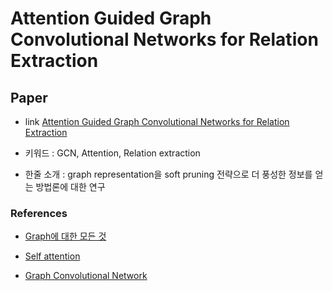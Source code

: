 # Attention Guided Graph Convolutional Networks for Relation Extraction

## Paper

- link [Attention Guided Graph Convolutional Networks for Relation Extraction](https://arxiv.org/pdf/1906.07510.pdf)

- 키워드 : GCN, Attention, Relation extraction

- 한줄 소개 : graph representation을 soft pruning 전략으로 더 풍성한 정보를 얻는 방법론에 대한 연구

### References

- [Graph에 대한 모든 것](https://shikhar-vashishth.github.io/assets/pdf/emnlp19_tutorial.pdf)

- [Self attention](https://arxiv.org/pdf/1706.03762.pdf)

- [Graph Convolutional Network](https://arxiv.org/pdf/1809.10185.pdf)